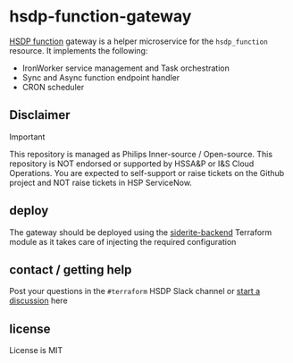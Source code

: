 # hsdp-function-gateway

[HSDP function](https://registry.terraform.io/providers/philips-software/hsdp/latest/docs/guides/functions) gateway is 
a helper microservice for the `hsdp_function` resource. It implements the following:

- IronWorker service management and Task orchestration
- Sync and Async function endpoint handler
- CRON scheduler

## Disclaimer

> [!Important]
> This repository is managed as Philips Inner-source / Open-source.
> This repository is NOT endorsed or supported by HSSA&P or I&S Cloud Operations. 
> You are expected to self-support or raise tickets on the Github project and NOT raise tickets in HSP ServiceNow. 

## deploy

The gateway should be deployed using the [siderite-backend](https://github.com/philips-labs/terraform-cloudfoundry-siderite-backend) Terraform module
as it takes care of injecting the required configuration

## contact / getting help

Post your questions in the `#terraform` HSDP Slack channel or [start a discussion](https://github.com/philips-labs/hsdp-function-gateway/discussions) here

## license

License is MIT
